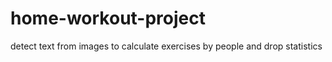 # home-workout-project
detect text from images to calculate exercises by people and drop statistics

